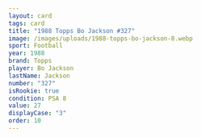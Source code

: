 ```yaml
---
layout: card
tags: card
title: "1988 Topps Bo Jackson #327"
image: /images/uploads/1988-topps-bo-jackson-8.webp
sport: Football
year: 1988
brand: Topps
player: Bo Jackson
lastName: Jackson
number: "327"
isRookie: true
condition: PSA 8
value: 27
displayCase: "3"
order: 10
---
```

